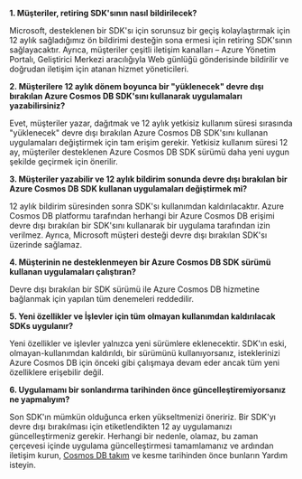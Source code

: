 **1. Müşteriler, retiring SDK'sının nasıl bildirilecek?**

Microsoft, desteklenen bir SDK'sı için sorunsuz bir geçiş kolaylaştırmak için 12 aylık sağladığımız ön bildirimi desteğin sona ermesi için retiring SDK'sının sağlayacaktır. Ayrıca, müşteriler çeşitli iletişim kanalları – Azure Yönetim Portalı, Geliştirici Merkezi aracılığıyla Web günlüğü gönderisinde bildirilir ve doğrudan iletişim için atanan hizmet yöneticileri.

**2. Müşterilere 12 aylık dönem boyunca bir "yüklenecek" devre dışı bırakılan Azure Cosmos DB SDK'sını kullanarak uygulamaları yazabilirsiniz?** 

Evet, müşteriler yazar, dağıtmak ve 12 aylık yetkisiz kullanım süresi sırasında "yüklenecek" devre dışı bırakılan Azure Cosmos DB SDK'sını kullanan uygulamaları değiştirmek için tam erişim gerekir. Yetkisiz kullanım süresi 12 ay, müşteriler desteklenen Azure Cosmos DB SDK sürümü daha yeni uygun şekilde geçirmek için önerilir.

**3. Müşteriler yazabilir ve 12 aylık bildirim sonunda devre dışı bırakılan bir Azure Cosmos DB SDK kullanan uygulamaları değiştirmek mi?**

12 aylık bildirim süresinden sonra SDK'sı kullanımdan kaldırılacaktır. Azure Cosmos DB platformu tarafından herhangi bir Azure Cosmos DB erişimi devre dışı bırakılan bir SDK'sını kullanarak bir uygulama tarafından izin verilmez. Ayrıca, Microsoft müşteri desteği devre dışı bırakılan SDK'sı üzerinde sağlamaz.

**4. Müşterinin ne desteklenmeyen bir Azure Cosmos DB SDK sürümü kullanan uygulamaları çalıştıran?**

Devre dışı bırakılan bir SDK sürümü ile Azure Cosmos DB hizmetine bağlanmak için yapılan tüm denemeleri reddedilir. 

**5. Yeni özellikler ve İşlevler için tüm olmayan kullanımdan kaldırılacak SDKs uygulanır?**

Yeni özellikler ve işlevler yalnızca yeni sürümlere eklenecektir. SDK'ın eski, olmayan-kullanımdan kaldırıldı, bir sürümünü kullanıyorsanız, isteklerinizi Azure Cosmos DB için önceki gibi çalışmaya devam eder ancak tüm yeni özelliklere erişebilir değil.  

**6. Uygulamamı bir sonlandırma tarihinden önce güncelleştiremiyorsanız ne yapmalıyım?**

Son SDK'ın mümkün olduğunca erken yükseltmenizi öneririz. Bir SDK'yı devre dışı bırakılması için etiketlendikten 12 ay uygulamanızı güncelleştirmeniz gerekir. Herhangi bir nedenle, olamaz, bu zaman çerçevesi içinde uygulama güncelleştirmesi tamamlamanız ve ardından iletişim kurun, [Cosmos DB takım](mailto:askcosmosdb@microsoft.com) ve kesme tarihinden önce bunların Yardım isteyin.

